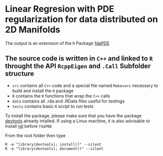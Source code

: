 Linear Regresion with PDE regularization for data distributed on 2D Manifolds
================================================================================

The output is an extension of the `R` Package [fdaPDE](https://cran.r-project.org/web/packages/fdaPDE/index.html)

The source code is written in `C++` and linked to `R` throught the API `RcppEigen` and `.Call`
Subfolder structure
--------------------------
- `src` contains all `C++` code and a special file named `Makevars` necessary to build and install the `R` package
- `R` contains the `R` functions that wrap the `C++` calls
- `data` contains all .rda and .RData files useful for testings
- `tests` contains basic `R` script to run tests

To install the package, please make sure that you have the package [devtools](https://cran.r-project.org/web/packages/devtools/index.html) already intalled. If using a Linux machine, it is also advisable to install [rgl](https://cran.r-project.org/web/packages/rgl/index.html) before `fdaPDE`

From the root folder then type

    R -e "library(devtools); install()" --silent
    R -e "library(devtools); document()" --silent
